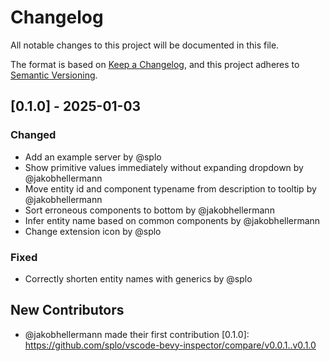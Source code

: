 # Changelog

All notable changes to this project will be documented in this file.

The format is based on [Keep a Changelog](https://keepachangelog.com/en/1.0.0/),
and this project adheres to [Semantic Versioning](https://semver.org/spec/v2.0.0.html).

## [0.1.0] - 2025-01-03

### Changed
- Add an example server by @splo
- Show primitive values immediately without expanding dropdown by @jakobhellermann
- Move entity id and component typename from description to tooltip by @jakobhellermann
- Sort erroneous components to bottom by @jakobhellermann
- Infer entity name based on common components by @jakobhellermann
- Change extension icon by @splo

### Fixed
- Correctly shorten entity names with generics by @splo

## New Contributors
* @jakobhellermann made their first contribution
[0.1.0]: https://github.com/splo/vscode-bevy-inspector/compare/v0.0.1..v0.1.0

